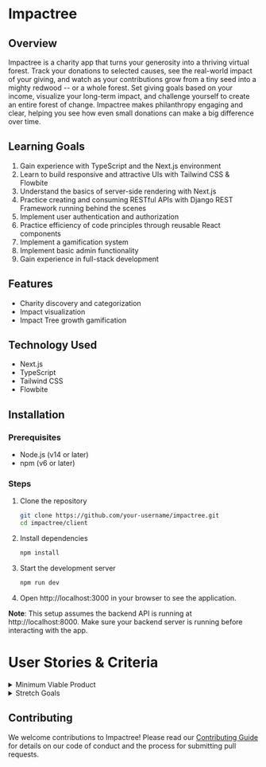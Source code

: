 # Impactree

## Overview
Impactree is a charity app that turns your generosity into a thriving virtual forest. Track your donations to selected causes, see the real-world impact of your giving, and watch as your contributions grow from a tiny seed into a mighty redwood -- or a whole forest. Set giving goals based on your income, visualize your long-term impact, and challenge yourself to create an entire forest of change. Impactree makes philanthropy engaging and clear, helping you see how even small donations can make a big difference over time.

## Learning Goals
1. Gain experience with TypeScript and the Next.js environment
2. Learn to build responsive and attractive UIs with Tailwind CSS & Flowbite
3. Understand the basics of server-side rendering with Next.js
4. Practice creating and consuming RESTful APIs with Django REST Framework running behind the scenes
5. Implement user authentication and authorization
6. Practice efficiency of code principles through reusable React components
7. Implement a gamification system
8. Implement basic admin functionality
9. Gain experience in full-stack development

## Features
- Charity discovery and categorization
- Impact visualization
- Impact Tree growth gamification

## Technology Used
- Next.js
- TypeScript
- Tailwind CSS
- Flowbite

## Installation

### Prerequisites
- Node.js (v14 or later)
- npm (v6 or later)

### Steps
1. Clone the repository
    ```sh
   git clone https://github.com/your-username/impactree.git
   cd impactree/client

2. Install dependencies
    ```sh
   npm install

3. Start the development server
    ```sh
   npm run dev

4. Open http://localhost:3000 in your browser to see the application.

**Note**: This setup assumes the backend API is running at http://localhost:8000. Make sure your backend server is running before interacting with the app.

# User Stories & Criteria

<details>

<summary>Minimum Viable Product</summary>

## Account Management

### User Registration
**As a new user, I should be able to create an account**
- Given the user wants to access any part of the application other than the home page 
- When the user fills out the registration form and submits it 
- Then a new account is created and the user is logged in 

### User Login
**As a registered user, I should be able to log in to the application**
- Given the user wants to access any part of the application other than the home page
- When the user enters their credentials at the log-in view and clicks the submit button
- Then the user is authenticated and directed back to the home page

## Charity Exploration

### View Charity List
**As a user, I should be able to view a list of charities**
- Given the user wants to see options of organizations to donate to
- When the user navigates to the explore view in the navbar
- Then a list of charity cards are displayed with titles that link to further details

### View Charity Details
**As a user, I should be able to see charity details**
- Given the user wants to learn more about a charity 
- When the user clicks on a charity card title from the explore page
- Then they are redirected to the corresponding charity's details page 

## Impact Tracking

### View Impact Dashboard
**As a user, I should be able to view a dashboard of my total impact**
- Given the user wants to see the difference they're making 
- When the user navigates to their impact dashboard 
- Then a summary of their total impact across all chosen charities is displayed or placeholder views of where they would be if the user creates an impact plan

### Create Impact Plan
**As a user, I should be able to create an impact plan**
- Given the user wants to start tracking their charitable giving 
- When the user navigates to impact settings in the impact plan view, and enters their annual income and desired philanthropy percentage 
- Then a new impact plan is created and displayed, showing the total annual allocation 

### View Impact Plan
**As a user, I should be able to view my current impact plan**
- Given the user wants to understand their giving strategy & projected impact
- When the user navigates to their impact plan page 
- Then the plan details are displayed, including selected charities and allocation amounts 

### Edit Impact Plan
**As a user, I should be able to edit my impact plan**
- Given the user wants to adjust their giving as circumstances change 
- When the user modifies their income, philanthropy percentage, or charity allocations 
- Then the impact plan is updated and the changes are reflected in the UI 

### Delete Impact Plan
**As a user, I should be able to delete my impact plan**
- Given the user no longer wishes to use the application 
- When the user selects the option to delete their impact plan 
- Then the plan is removed from the database and the user is redirected back to the dashboard showing their absence of active plan

### Allocate Charitable Amount
**As a user, I should be able to allocate my total annual charitable amount**
- Given the user wants to segment their giving 
- When the user selects charities and enters allocation amounts for each
- Then the allocations are saved and the remaining unallocated amount is updated 

### View Current Milestone
**As a user, I should be able to see my current milestone**
- Given the user wants to track their progress 
- When the user views their impact dashboard 
- Then their current milestone based on giving percentage is displayed 

</details>

<details>

<summary>Stretch Goals</summary>

## Enhanced Impact Visualization

### View Monthly/Yearly Allocation
**As a user, I should be able to view my total allocation amount in monthly & yearly amounts**
- Given the admin user wants to visualize their impact potential by year and month
- When the user clicks on the "Monthly | Yearly" button on the impact-plan page 
- Then the changes are reflected in the UI

## Advanced Charity Exploration

### Filter Charities by Cause
**As a user, I should be able filter charities in the explore page by cause**
- Given the user wants to only find charities that fall within one category
- When the user selects from a dropdown menu of charity categories
- Then the charity cards will reflect the UI

## Admin Features

### Add New Charity
**As an admin user, I should be able to add a new charity**
- Given the admin user wants to create a new charity that isn't present on the explore page
- When the admin user clicks on the "add a charity" button on the explore page and fill out the required form
- Then they are redirected to the newly created charity details page

### Edit Charity Details
**As an admin user, I should be able to edit charity details**
- Given the admin user wants to update the details of a charity organization
- When the admin user clicks on the edit button on the charity details page
- Then they are redirected to the update charity form page

### Delete Charity
**As an admin user, I should be able to delete charity**
- Given the admin user wants to remove a charity option
- When the admin user clicks on the delete button on the charity details page
- Then they are required to confirm the deletion, and redirected to the explore page


</details>

## Contributing
We welcome contributions to Impactree! Please read our [Contributing Guide](Contributing.md) for details on our code of conduct and the process for submitting pull requests.